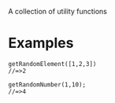 A collection of utility functions

# Examples

```
getRandomElement([1,2,3])
//=>2

```

```
getRandomNumber(1,10);
//=>4
```
